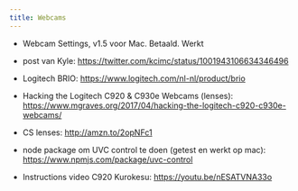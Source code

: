 ```yaml
---
title: Webcams
---
```


* Webcam Settings, v1.5 voor Mac. Betaald. Werkt

* post van Kyle: https://twitter.com/kcimc/status/1001943106634346496
* Logitech BRIO: https://www.logitech.com/nl-nl/product/brio
* Hacking the Logitech C920 & C930e Webcams (lenses): https://www.mgraves.org/2017/04/hacking-the-logitech-c920-c930e-webcams/
* CS lenses: http://amzn.to/2opNFc1
* node package om UVC control te doen (getest en werkt op mac): https://www.npmjs.com/package/uvc-control

* Instructions video C920 Kurokesu: <https://youtu.be/nESATVNA33o>
